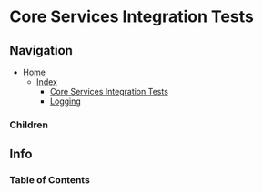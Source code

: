 # Core Services Integration Tests

## Navigation

* [Home](/README.md)
	* [Index](/docs/Index.md)
		* [Core Services Integration Tests](/src/CoreServicesIntegrationTests/README.md)
		* [Logging](/src/CoreServices/Logging/README.md)

### Children

## Info

### Table of Contents